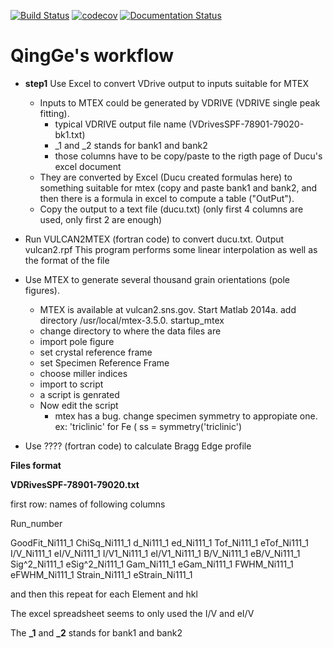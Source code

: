 [![Build Status](https://travis-ci.org/ornlneutronimaging/qingge.svg?branch=master)](https://travis-ci.org/ornlneutronimaging/qingge)
[![codecov](https://codecov.io/gh/ornlneutronimaging/qingge/branch/master/graph/badge.svg)](https://codecov.io/gh/ornlneutronimaging/qingge)
[![Documentation Status](https://readthedocs.com/projects/ornl-qingge/badge/?version=latest)](https://ornl-qingge.readthedocs-hosted.com/en/latest/?badge=latest)


# QingGe's workflow

* **step1**  Use Excel to convert VDrive output to inputs suitable for MTEX
  - Inputs to MTEX could be generated by VDRIVE (VDRIVE single peak fitting).
      - typical VDRIVE output file name (VDrivesSPF-78901-79020-bk1.txt)
      - _1 and _2 stands for bank1 and bank2
      - those columns have to be copy/paste to the rigth page of Ducu's excel document 
  - They are converted by Excel (Ducu created formulas here) to something suitable for mtex (copy and paste bank1 and bank2, and then there is a formula in excel to compute a table ("OutPut").
  - Copy the output to a text file (ducu.txt) (only first 4 columns are used, only first 2 are enough)

* Run VULCAN2MTEX (fortran code) to convert ducu.txt. Output vulcan2.rpf
  This program performs some linear interpolation as well as the format of the file

* Use MTEX to generate several thousand grain orientations (pole figures). 
  - MTEX is available at vulcan2.sns.gov. Start Matlab 2014a. add directory /usr/local/mtex-3.5.0. startup_mtex
  - change directory to where the data files are
  - import pole figure
  - set crystal reference frame
  - set Specimen Reference Frame
  - choose miller indices
  - import to script
  - a script is genrated
  - Now edit the script
    - mtex has a bug. change specimen symmetry to appropiate one.
      ex: 'triclinic' for Fe   ( ss = symmetry('triclinic')

* Use ???? (fortran code) to calculate Bragg Edge profile

**Files format**

**VDRivesSPF-78901-79020.txt**

 first row: names of following columns
 
 Run_number

GoodFit_Ni111_1    ChiSq_Ni111_1    d_Ni111_1    ed_Ni111_1    Tof_Ni111_1    eTof_Ni111_1    I/V_Ni111_1    eI/V_Ni111_1    I/V1_Ni111_1    eI/V1_Ni111_1    B/V_Ni111_1    eB/V_Ni111_1    Sig^2_Ni111_1    eSig^2_Ni111_1    Gam_Ni111_1    eGam_Ni111_1    FWHM_Ni111_1    eFWHM_Ni111_1    Strain_Ni111_1    eStrain_Ni111_1

and then this repeat for each Element and hkl

The excel spreadsheet seems to only used the I/V and eI/V

The **_1** and **_2** stands for bank1 and bank2

